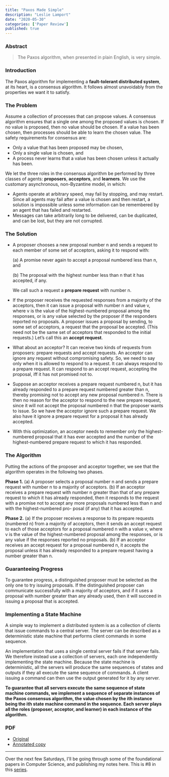 ```yaml
---
title: "Paxos Made Simple"
description: "Leslie Lamport"
date: "2020-05-30"
categories: ['Paper Review']
published: true
---
```


### Abstract

> The Paxos algorithm, when presented in plain English, is very simple.

### Introduction

The Paxos algorithm for implementing a **fault-tolerant distributed system**, at its heart, is a consensus algorithm. It follows almost unavoidably from the properties we want it to satisfy.

### The Problem

Assume a collection of processes that can propose values. A consensus algorithm ensures that a single one among the proposed values is chosen. If no value is proposed, then no value should be chosen. If a value has been chosen, then processes should be able to learn the chosen value. The safety requirements for consensus are:
* Only a value that has been proposed may be chosen,
* Only a single value is chosen, and
* A process never learns that a value has been chosen unless it actually has been.

We let the three roles in the consensus algorithm be performed by three classes of agents: **proposers**, **acceptors**, and **learners**. We use the customary asynchronous, non-Byzantine model, in which:
* Agents operate at arbitrary speed, may fail by stopping, and may restart. Since all agents may fail after a value is chosen and then restart, a solution is impossible unless some information can be remembered by an agent that has failed and restarted.
* Messages can take arbitrarily long to be delivered, can be duplicated, and can be lost, but they are not corrupted.

### The Solution

* A proposer chooses a new proposal number n and sends a request to each member of some set of acceptors, asking it to respond with:

    (a) A promise never again to accept a proposal numbered less than n, and

    (b) The proposal with the highest number less than n that it has accepted, if any.

    We call such a request a **prepare request** with number n.

* If the proposer receives the requested responses from a majority of the acceptors, then it can issue a proposal with number n and value v, where v is the value of the highest-numbered proposal among the responses, or is any value selected by the proposer if the responders reported no proposals. A proposer issues a proposal by sending, to some set of acceptors, a request that the proposal be accepted. (This need not be the same set of acceptors that responded to the initial requests.) Let’s call this an **accept request**.

* What about an acceptor? It can receive two kinds of requests from proposers: prepare requests and accept requests. An acceptor can ignore any request without compromising safety. So, we need to say only when it is allowed to respond to a request. It can always respond to a prepare request. It can respond to an accept request, accepting the proposal, iff it has not promised not to.

* Suppose an acceptor receives a prepare request numbered n, but it has already responded to a prepare request numbered greater than n, thereby promising not to accept any new proposal numbered n. There is then no reason for the acceptor to respond to the new prepare request, since it will not accept the proposal numbered n that the proposer wants to issue. So we have the acceptor ignore such a prepare request. We also have it ignore a prepare request for a proposal it has already accepted.

* With this optimization, an acceptor needs to remember only the highest-numbered proposal that it has ever accepted and the number of the highest-numbered prepare request to which it has responded.

### The Algorithm

Putting the actions of the proposer and acceptor together, we see that the algorithm operates in the following two phases.

**Phase 1.**
(a) A proposer selects a proposal number n and sends a prepare request with number n to a majority of acceptors.
(b) If an acceptor receives a prepare request with number n greater than that of any prepare request to which it has already responded, then it responds to the request with a promise not to accept any more proposals numbered less than n and with the highest-numbered pro- posal (if any) that it has accepted.

**Phase 2.**
(a) If the proposer receives a response to its prepare requests (numbered n) from a majority of acceptors, then it sends an accept request to each of those acceptors for a proposal numbered n with a value v, where v is the value of the highest-numbered proposal among the responses, or is any value if the responses reported no proposals.
(b) If an acceptor receives an accept request for a proposal numbered n, it accepts the proposal unless it has already responded to a prepare request having a number greater than n.

### Guaranteeing Progress

To guarantee progress, a distinguished proposer must be selected as the only one to try issuing proposals. If the distinguished proposer can communicate successfully with a majority of acceptors, and if it uses a proposal with number greater than any already used, then it will succeed in issuing a proposal that is accepted.

### Implementing a State Machine

A simple way to implement a distributed system is as a collection of clients that issue commands to a central server. The server can be described as a deterministic state machine that performs client commands in some sequence. 

An implementation that uses a single central server fails if that server fails. We therefore instead use a collection of servers, each one independently implementing the state machine. Because the state machine is deterministic, all the servers will produce the same sequences of states and outputs if they all execute the same sequence of commands. A client issuing a command can then use the output generated for it by any server.

**To guarantee that all servers execute the same sequence of state machine commands, we implement a sequence of separate instances of the Paxos consensus algorithm, the value chosen by the ith instance being the ith state machine command in the sequence. Each server plays all the roles (proposer, acceptor, and learner) in each instance of the algorithm.**


### PDF

* [Original](https://lamport.azurewebsites.net/pubs/paxos-simple.pdf)
* [Annotated copy](/assets/blog/paxos/paxos-annotated.pdf)

---
Over the next few Saturdays, I'll be going through some of the foundational papers in Computer Science, and publishing my notes here. This is #8 in this [series](https://anantjain.dev/#paper-reviews).